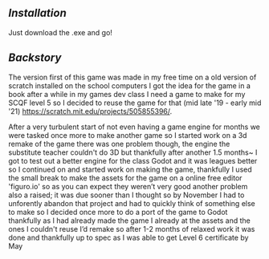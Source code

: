 ## *Installation*
Just download the .exe and go!

## *Backstory*

The version first of this game was made in my free time on a old version of scratch installed on the school computers I got the idea for the game in a book after a while in my games dev class I need a game to make for my SCQF level 5 so I decided to reuse the game for that (mid late '19 - early mid '21) https://scratch.mit.edu/projects/505855396/.

After a very turbulent start of not even having a game engine for months we were tasked once more to make another game so I started work on a 3d remake of the game there was one problem though, the engine the substitute teacher couldn't do 3D but thankfully after another 1.5 months~ I got to test out a better engine for the class Godot and it was leagues better so I continued on and started work on making the game, thankfully I used the small break to make the assets for the game on a online free editor 'figuro.io' so as you can expect they weren’t very good another problem also a raised; it was due sooner than I thought so by November I had to unforently abandon that project and had to quickly think of something else to make so I decided once more to do a port of the game to Godot thankfully as I had already made the game I already at the assets and the ones I couldn't reuse I’d remake so after 1-2 months of relaxed work it was done and thankfully up to spec as I was able to get Level 6 certificate by May
